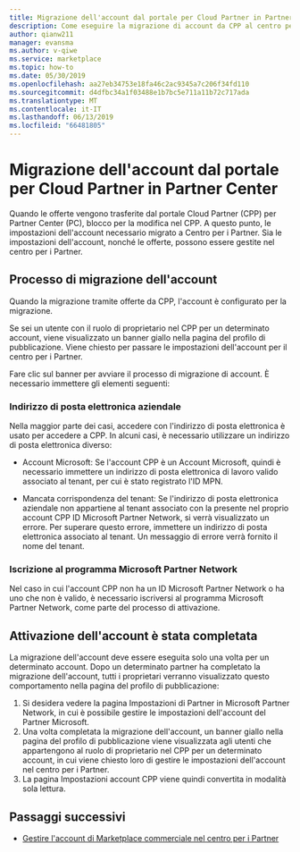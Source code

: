 ```yaml
---
title: Migrazione dell'account dal portale per Cloud Partner in Partner Center - commerciale Marketplace per Azure
description: Come eseguire la migrazione di account da CPP al centro per i Partner. -Commerciale Marketplace per Azure
author: qianw211
manager: evansma
ms.author: v-qiwe
ms.service: marketplace
ms.topic: how-to
ms.date: 05/30/2019
ms.openlocfilehash: aa27eb34753e18fa46c2ac9345a7c206f34fd110
ms.sourcegitcommit: d4dfbc34a1f03488e1b7bc5e711a11b72c717ada
ms.translationtype: MT
ms.contentlocale: it-IT
ms.lasthandoff: 06/13/2019
ms.locfileid: "66481805"
---
```

# <a name="account-migration-from-cloud-partner-portal-to-partner-center"></a>Migrazione dell'account dal portale per Cloud Partner in Partner Center

Quando le offerte vengono trasferite dal portale Cloud Partner (CPP) per Partner Center (PC), blocco per la modifica nel CPP. A questo punto, le impostazioni dell'account necessario migrato a Centro per i Partner.  Sia le impostazioni dell'account, nonché le offerte, possono essere gestite nel centro per i Partner.

## <a name="account-migration-process"></a>Processo di migrazione dell'account

Quando la migrazione tramite offerte da CPP, l'account è configurato per la migrazione. 
 
Se sei un utente con il ruolo di proprietario nel CPP per un determinato account, viene visualizzato un banner giallo nella pagina del profilo di pubblicazione.  Viene chiesto per passare le impostazioni dell'account per il centro per i Partner. 

Fare clic sul banner per avviare il processo di migrazione di account. È necessario immettere gli elementi seguenti:

### <a name="work-e-mail-address"></a>**Indirizzo di posta elettronica aziendale**

Nella maggior parte dei casi, accedere con l'indirizzo di posta elettronica è usato per accedere a CPP. In alcuni casi, è necessario utilizzare un indirizzo di posta elettronica diverso:

* Account Microsoft: Se l'account CPP è un Account Microsoft, quindi è necessario immettere un indirizzo di posta elettronica di lavoro valido associato al tenant, per cui è stato registrato l'ID MPN. 

* Mancata corrispondenza del tenant: Se l'indirizzo di posta elettronica aziendale non appartiene al tenant associato con la presente nel proprio account CPP ID Microsoft Partner Network, si verrà visualizzato un errore. Per superare questo errore, immettere un indirizzo di posta elettronica associato al tenant. Un messaggio di errore verrà fornito il nome del tenant. 

### <a name="sign-up-for-microsoft-partner-network-program"></a>Iscrizione al programma Microsoft Partner Network

Nel caso in cui l'account CPP non ha un ID Microsoft Partner Network o ha uno che non è valido, è necessario iscriversi al programma Microsoft Partner Network, come parte del processo di attivazione.

## <a name="account-activation-is-complete"></a>Attivazione dell'account è stata completata

La migrazione dell'account deve essere eseguita solo una volta per un determinato account. Dopo un determinato partner ha completato la migrazione dell'account, tutti i proprietari verranno visualizzato questo comportamento nella pagina del profilo di pubblicazione:

1. Si desidera vedere la pagina Impostazioni di Partner in Microsoft Partner Network, in cui è possibile gestire le impostazioni dell'account del Partner Microsoft. 
1. Una volta completata la migrazione dell'account, un banner giallo nella pagina del profilo di pubblicazione viene visualizzata agli utenti che appartengono al ruolo di proprietario nel CPP per un determinato account, in cui viene chiesto loro di gestire le impostazioni dell'account nel centro per i Partner. 
1. La pagina Impostazioni account CPP viene quindi convertita in modalità sola lettura. 

## <a name="next-steps"></a>Passaggi successivi

- [Gestire l'account di Marketplace commerciale nel centro per i Partner](./manage-account.md) 
